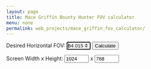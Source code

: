 ```yaml
---
layout: page
title: Mace Griffin Bounty Hunter FOV calculator
menu: none
permalink: web_projects/mace_griffin_fov_calculator/
---
```

<link rel="stylesheet" href="{{ base }}/css/game-grid.css">
<p>Desired Horizontal FOV: <input type="number" id="desiredFOV" min="10" max="351" value="64.01579624" autofocus /> <button onclick="calculateFOV()">Calculate</button></p>
<p>Screen Width x Height: <input type="number" id="screenX" value="1024" style="width: 65px"/> x <input type="number" id="screenY" value="768" style="width: 65px"/>


<p id="results"></p>

<p id="log"></p>

<script>
function calculateFOV() {
	var f_desiredFOV = parseFloat(document.getElementById("desiredFOV").value);
	var f_ScreenWidth = parseFloat(document.getElementById("screenX").value);
	var f_ScreenHeight = parseFloat(document.getElementById("screenY").value);
	
	//Horizontal FOV in Radian
	var f_FovXInitial =  f_desiredFOV * Math.PI / 180;
	
	//Calculate vertical FOV and then calculate horizontal FOV, extending it from 4:3 (hor+ FOV scaling)
	var f_FovRadY = 2 * Math.atan(Math.tan(f_FovXInitial / 2) * (3.0 / 4.0));
	var f_aspectRatio = f_ScreenWidth / f_ScreenHeight;
	var f_FovRadX = 2 * Math.atan(Math.tan(f_FovRadY / 2) * f_aspectRatio);
	
	//Calculate values used in View Matrix (yes it could be done in previous step, but it's easier to debug like this)
	var f_ViewMatrixFovX = Math.tan(f_FovRadX / 2);
	var f_ViewMatrixFovY = Math.tan(f_FovRadY / 2);
	
	//I still have no idea what these values are, that's how they are converted by the game
	var f_ConfFovX = f_ScreenWidth / (f_ViewMatrixFovX * 2);
	var f_ConfFovY = f_ScreenHeight / (f_ViewMatrixFovY * 2);
	
	//Calculate config FOV
	var f_ResFovX = f_ConfFovX / ( (f_ScreenWidth-0.1)*0.0015625);
	var f_ResFovY = f_ConfFovY / ( (f_ScreenHeight-0.1)*0.0020833334);


    document.getElementById("results").innerHTML = "<b>Your FOV config values are:</b><br/><pre>FOV_X = " + Math.round(f_ResFovX) + "<br/>FOV_Y = " + Math.round(f_ResFovY) + "</pre>";
	
	/*
	document.getElementById("log").innerHTML = "" +
		"<br>Aspect = " +  f_aspectRatio +
		"<br>f_FovRadX = " + f_FovRadX +
		"<br>f_FovRadY = " + f_FovRadY +
		"<br>f_ViewMatrixFovX = " + f_ViewMatrixFovX +
		"<br>f_ViewMatrixFovY = " + f_ViewMatrixFovY +
		"<br>f_ConfFovX = " + f_ConfFovX +
		"<br>f_ConfFovY = " + f_ConfFovY +
		"<br>f_ResFovX = " + f_ResFovX +
		"<br>f_ResFovY = " + f_ResFovY;*/
}

calculateFOV();
</script>



